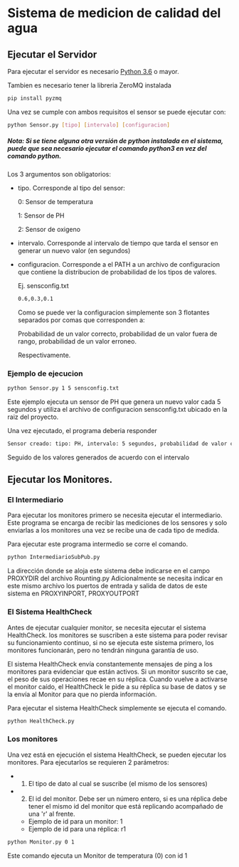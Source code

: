 # Sistema de medicion de calidad del agua 

## Ejecutar el Servidor
Para ejecutar el servidor es necesario [Python 3.6](https://www.python.org/downloads/release/python-360/) o mayor. 

Tambien es necesario tener la libreria ZeroMQ instalada 
```bash
pip install pyzmq
```

Una vez se cumple con ambos requisitos el sensor se puede ejecutar con:
```bash
python Sensor.py [tipo] [intervalo] [configuracion]
```
##### Nota: Si se tiene alguna otra versión de python instalada en el sistema, puede que sea necesario ejecutar el comando python3 en vez del comando python. 


Los 3 argumentos son obligatorios:
* tipo. Corresponde al tipo del sensor: 

    0: Sensor de temperatura

    1: Sensor de PH

    2: Sensor de oxigeno
* intervalo. Corresponde al intervalo de tiempo que tarda el sensor en generar un nuevo valor (en segundos)

* configuracion. Corresponde a el PATH a un archivo de configuracion que contiene la distribucion de probabilidad de los tipos de valores.

    Ej. sensconfig.txt
    
    ```txt
    0.6,0.3,0.1
    ```

    Como se puede ver la configuracion simplemente son 3 flotantes separados por comas que corresponden a:

    Probabilidad de un valor correcto, probabilidad de un valor fuera de rango, probabilidad de un valor erroneo.

    Respectivamente.

### Ejemplo de ejecucion
```bash
python Sensor.py 1 5 sensconfig.txt
```

Este ejemplo ejecuta un sensor de PH que genera un nuevo valor cada 5 segundos y utiliza el archivo de configuracion sensconfig.txt ubicado en la raiz del proyecto.

Una vez ejecutado, el programa deberia responder
```bash
Sensor creado: tipo: PH, intervalo: 5 segundos, probabilidad de valor correcto: 0.6, probabilidad de valor fuera de rango: 0.3, probabilidad de error: 0.1
```
Seguido de los valores generados de acuerdo con el intervalo


## Ejecutar los Monitores.
### El Intermediario
Para ejecutar los monitores primero se necesita ejecutar el intermediario. Este programa se encarga de recibir las mediciones de los sensores y solo enviarlas a los monitores una vez se recibe una de cada tipo de medida.

Para ejecutar este programa intermedio se corre el comando.
```bash
python IntermediarioSubPub.py
```
La dirección donde se aloja este sistema debe indicarse en el campo PROXYDIR del archivo Rounting.py Adicionalmente se necesita indicar en este mismo archivo los puertos de entrada y salida de datos de este sistema en PROXYINPORT, PROXYOUTPORT


### El Sistema HealthCheck
Antes de ejecutar cualquier monitor, se necesita ejecutar el sistema HealthCheck. los monitores se suscriben a este sistema para poder revisar su funcionamiento continuo, si no se ejecuta este sistema primero, los monitores funcionarán, pero no tendrán ninguna garantía de uso.

El sistema HealthCheck envía constantemente mensajes de ping a los monitores para evidenciar que están activos. Si un monitor suscrito se cae, el peso de sus operaciones recae en su réplica. Cuando vuelve a activarse el monitor caído, el HealthCheck le pide a su réplica su base de datos y se la envía al Monitor para que no pierda información. 

Para ejecutar el sistema HealthCheck simplemente se ejecuta el comando.

```bash
python HealthCheck.py
```

### Los monitores
Una vez está en ejecución el sistema HealthCheck, se pueden ejecutar los monitores. Para ejecutarlos se requieren 2 parámetros:
- 1. El tipo de dato al cual se suscribe (el mismo de los sensores)
- 2. El id del monitor. Debe ser un número entero, si es una réplica debe tener el mismo id del monitor que está replicando acompañado de una 'r' al frente.
    - Ejemplo de id para un monitor: 1
    - Ejemplo de id para una réplica: r1

```bash
python Monitor.py 0 1
```
Este comando ejecuta un Monitor de temperatura (0) con id 1